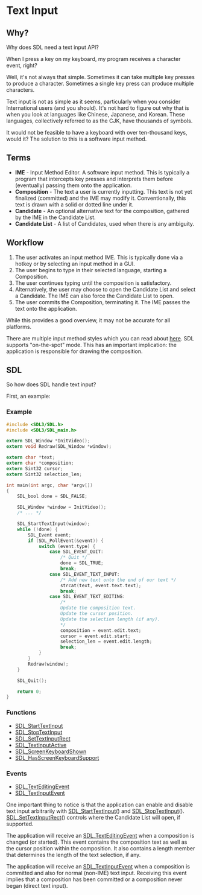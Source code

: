 # Text Input

## Why?

Why does SDL need a text input API?

When I press a key on my keyboard, my program receives a character event, right?

Well, it's not always that simple. Sometimes it can take multiple key presses to produce a character. Sometimes a single key press can produce multiple characters.

Text input is not as simple as it seems, particularly when you consider International users (and you should). It's not hard to figure out why that is when you look at languages like Chinese, Japanese, and Korean. These languages, collectively referred to as the CJK, have thousands of symbols.

It would not be feasible to have a keyboard with over ten-thousand keys, would it? The solution to this is a software input method.

## Terms

- **IME** - Input Method Editor. A software input method. This is typically a program that intercepts key presses and interprets them before (eventually) passing them onto the application.
- **Composition** - The text a user is currently inputting. This text is not yet finalized (committed) and the IME may modify it. Conventionally, this text is drawn with a solid or dotted line under it.
- **Candidate** - An optional alternative text for the composition, gathered by the IME in the Candidate List.
- **Candidate List** - A list of Candidates, used when there is any ambiguity.

## Workflow

1. The user activates an input method IME. This is typically done via a hotkey or by selecting an input method in a GUI.
2. The user begins to type in their selected language, starting a Composition.
3. The user continues typing until the composition is satisfactory.
4. Alternatively, the user may choose to open the Candidate List and select a Candidate. The IME can also force the Candidate List to open.
5. The user commits the Composition, terminating it. The IME passes the text onto the application.

While this provides a good overview, it may not be accurate for all platforms.

There are multiple input method styles which you can read about [here](http://www-archive.mozilla.org/projects/intl/input-method-spec.html). SDL supports "on-the-spot" mode. This has an important implication: the application is responsible for drawing the composition.

## SDL

So how does SDL handle text input?

First, an example:

### Example

```c
#include <SDL3/SDL.h>
#include <SDL3/SDL_main.h>

extern SDL_Window *InitVideo();
extern void Redraw(SDL_Window *window);

extern char *text;
extern char *composition;
extern Sint32 cursor;
extern Sint32 selection_len;

int main(int argc, char *argv[])
{
    SDL_bool done = SDL_FALSE;

    SDL_Window *window = InitVideo();
    /* ... */

    SDL_StartTextInput(window);
    while (!done) {
        SDL_Event event;
        if (SDL_PollEvent(&event)) {
            switch (event.type) {
                case SDL_EVENT_QUIT:
                    /* Quit */
                    done = SDL_TRUE;
                    break;
                case SDL_EVENT_TEXT_INPUT:
                    /* Add new text onto the end of our text */
                    strcat(text, event.text.text);
                    break;
                case SDL_EVENT_TEXT_EDITING:
                    /*
                    Update the composition text.
                    Update the cursor position.
                    Update the selection length (if any).
                    */
                    composition = event.edit.text;
                    cursor = event.edit.start;
                    selection_len = event.edit.length;
                    break;
            }
        }
        Redraw(window);
    }

    SDL_Quit();

    return 0;
}
```

### Functions

- [SDL_StartTextInput](SDL_StartTextInput)
- [SDL_StopTextInput](SDL_StopTextInput)
- [SDL_SetTextInputRect](SDL_SetTextInputRect)
- [SDL_TextInputActive](SDL_TextInputActive)
- [SDL_ScreenKeyboardShown](SDL_ScreenKeyboardShown)
- [SDL_HasScreenKeyboardSupport](SDL_HasScreenKeyboardSupport)

### Events

- [SDL_TextEditingEvent](SDL_TextEditingEvent)
- [SDL_TextInputEvent](SDL_TextInputEvent)

One important thing to notice is that the application can enable and disable text input arbitrarily with [SDL_StartTextInput](SDL_StartTextInput)() and [SDL_StopTextInput](SDL_StopTextInput)(). [SDL_SetTextInputRect](SDL_SetTextInputRect)() controls where the Candidate List will open, if supported.

The application will receive an [SDL_TextEditingEvent](SDL_TextEditingEvent) when a composition is changed (or started). This event contains the composition text as well as the cursor position within the composition. It also contains a length member that determines the length of the text selection, if any.

The application will receive an [SDL_TextInputEvent](SDL_TextInputEvent) when a composition is committed and also for normal (non-IME) text input. Receiving this event implies that a composition has been committed or a composition never began (direct text input).
